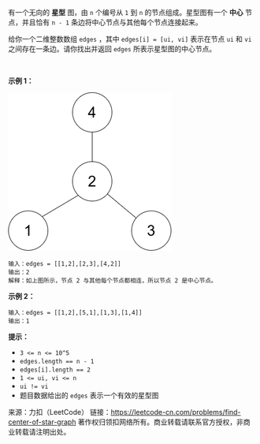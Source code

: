 有一个无向的 **星型** 图，由 ```n``` 个编号从 ```1``` 到 ```n``` 的节点组成。星型图有一个 **中心** 节点，并且恰有 ```n - 1``` 条边将中心节点与其他每个节点连接起来。

给你一个二维整数数组 ```edges``` ，其中 ```edges[i] = [ui, vi]``` 表示在节点 ```ui``` 和 ```vi``` 之间存在一条边。请你找出并返回 ```edges``` 所表示星型图的中心节点。

 

**示例 1：**

![img](https://github.com/Zhenghao-Liu/LeetCode_problem-and-solution/blob/master/1790.找出星型图的中心节点/1791_1.png)
```
输入：edges = [[1,2],[2,3],[4,2]]
输出：2
解释：如上图所示，节点 2 与其他每个节点都相连，所以节点 2 是中心节点。
```
**示例 2：**
```
输入：edges = [[1,2],[5,1],[1,3],[1,4]]
输出：1
```

**提示：**

* ```3 <= n <= 10^5```
* ```edges.length == n - 1```
* ```edges[i].length == 2```
* ```1 <= ui, vi <= n```
* ```ui != vi```
* 题目数据给出的 ```edges``` 表示一个有效的星型图

来源：力扣（LeetCode）
链接：https://leetcode-cn.com/problems/find-center-of-star-graph
著作权归领扣网络所有。商业转载请联系官方授权，非商业转载请注明出处。
